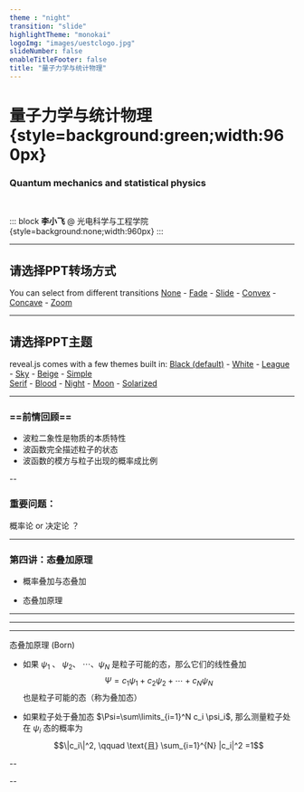 ```yaml
---
theme : "night"
transition: "slide"
highlightTheme: "monokai"
logoImg: "images/uestclogo.jpg"
slideNumber: false
enableTitleFooter: false
title: "量子力学与统计物理"
---
```



<!-- .slide: data-background="images/2021-12-03-05-23-33.png" -->

# 量子力学与统计物理 {style=background:green;width:960px}
### Quantum mechanics and statistical physics 

<br>

::: block
**李小飞** @ 光电科学与工程学院
{style=background:none;width:960px}
::: 


---

## 请选择PPT转场方式

You can select from different transitions
[None](?transition=none#/transitions) - [Fade](?transition=fade#/transitions) - [Slide](?transition=slide#/transitions) - [Convex](?transition=convex#/transitions) - [Concave](?transition=concave#/transitions) - [Zoom](?transition=zoom#/transitions)

---

## 请选择PPT主题 

reveal.js comes with a few themes built in:
<a href="#" onclick="document.getElementById('theme').setAttribute('href','libs/reveal.js/3.8.0/css/theme/black.css'); return false;">Black (default)</a> -
<a href="#" onclick="document.getElementById('theme').setAttribute('href','libs/reveal.js/3.8.0/css/theme/white.css'); return false;">White</a> -
<a href="#" onclick="document.getElementById('theme').setAttribute('href','libs/reveal.js/3.8.0/css/theme/league.css'); return false;">League</a> -
<a href="#" onclick="document.getElementById('theme').setAttribute('href','libs/reveal.js/3.8.0/css/theme/sky.css'); return false;">Sky</a> -
<a href="#" onclick="document.getElementById('theme').setAttribute('href','libs/reveal.js/3.8.0/css/theme/beige.css'); return false;">Beige</a> -
<a href="#" onclick="document.getElementById('theme').setAttribute('href','libs/reveal.js/3.8.0/css/theme/simple.css'); return false;">Simple</a> <br>
<a href="#" onclick="document.getElementById('theme').setAttribute('href','libs/reveal.js/3.8.0/css/theme/serif.css'); return false;">Serif</a> -
<a href="#" onclick="document.getElementById('theme').setAttribute('href','libs/reveal.js/3.8.0/css/theme/blood.css'); return false;">Blood</a> -
<a href="#" onclick="document.getElementById('theme').setAttribute('href','libs/reveal.js/3.8.0/css/theme/night.css'); return false;">Night</a> -
<a href="#" onclick="document.getElementById('theme').setAttribute('href','libs/reveal.js/3.8.0/css/theme/moon.css'); return false;">Moon</a> -
<a href="#" onclick="document.getElementById('theme').setAttribute('href','libs/reveal.js/3.8.0/css/theme/solarized.css'); return false;">Solarized</a>

---

<!-- .slide: data-background="#0000ff" -->

### ==前情回顾==
- 波粒二象性是物质的本质特性
- 波函数完全描述粒子的状态
- 波函数的模方与粒子出现的概率成比例

--

<!-- .slide: data-background="#0000ff" -->
### 重要问题：

<span class="fragment fade-in">
  <span class="fragment highlight-green">
    <span class="fragment highlight-red">
      概率论 or 决定论 ？ 
    </span>
  </span>
</span>

---

### 第四讲：态叠加原理

- 概率叠加与态叠加
  
- 态叠加原理

---

<!-- .slide: data-background-video="images/Wave-particle-duality and-double-slit-experiment.mp4" .slide:data-background-color="#000000" -->

---



---
态叠加原理 (Born)
- 如果 $\psi_1$ 、 $\psi_2$、 $\cdots$、$\psi_N$ 是粒子可能的态，那么它们的线性叠加
 $$ \Psi=c_1 \psi_1+ c_2\psi_2+\cdots+c_N\psi_N $$
 也是粒子可能的态（称为叠加态）

- 如果粒子处于叠加态 $\Psi=\sum\limits_{i=1}^N c_i \psi_i$,  那么测量粒子处在 $\psi_i$ 态的概率为 $$\|c_i\|^2, \qquad \text{且} \sum_{i=1}^{N} |c_i|^2 =1$$

--



--


